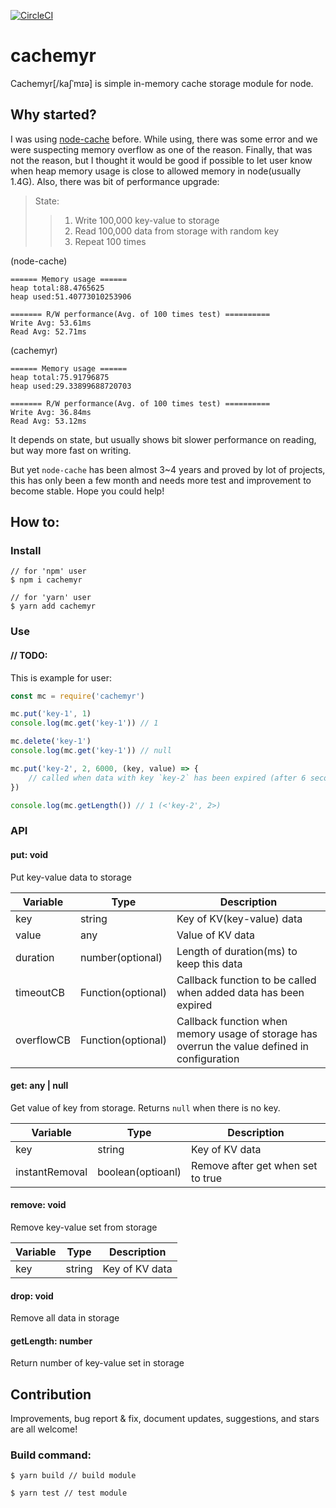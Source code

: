 [![CircleCI](https://circleci.com/gh/djKooks/cachemyr.svg?style=svg)](https://circleci.com/gh/djKooks/cachemyr)

# cachemyr
Cachemyr[/kaʃˈmɪə] is simple in-memory cache storage module for node.

## Why started?
I was using [node-cache](https://github.com/ptarjan/node-cache) before. While using, there was some error and we were suspecting memory overflow as one of the reason. Finally, that was not the reason, but I thought it would be good if possible to let user know when heap memory usage is close to allowed memory in node(usually 1.4G).
Also, there was bit of performance upgrade:

> State:
>> 1. Write 100,000 key-value to storage
>> 2. Read 100,000 data from storage with random key
>> 3. Repeat 100 times

(node-cache)
```
====== Memory usage ====== 
heap total:88.4765625
heap used:51.40773010253906

======= R/W performance(Avg. of 100 times test) ==========
Write Avg: 53.61ms
Read Avg: 52.71ms
```
(cachemyr)
```
====== Memory usage ====== 
heap total:75.91796875
heap used:29.33899688720703

======= R/W performance(Avg. of 100 times test) ==========
Write Avg: 36.84ms
Read Avg: 53.12ms
```

It depends on state, but usually shows bit slower performance on reading, but way more fast on writing.

But yet `node-cache` has been almost 3~4 years and proved by lot of projects, this has only been a few month and needs more test and improvement to become stable. Hope you could help!

## How to:
### Install
```
// for 'npm' user
$ npm i cachemyr

// for 'yarn' user
$ yarn add cachemyr
```

### Use 
#### // TODO:

This is example for user:
```javascript
const mc = require('cachemyr')

mc.put('key-1', 1)
console.log(mc.get('key-1')) // 1

mc.delete('key-1')
console.log(mc.get('key-1')) // null

mc.put('key-2', 2, 6000, (key, value) => {
    // called when data with key `key-2` has been expired (after 6 second)
})

console.log(mc.getLength()) // 1 (<'key-2', 2>)
```

### API
#### put: void
Put key-value data to storage

Variable | Type | Description
--- | --- | ---
key | string | Key of KV(key-value) data
value | any  | Value of KV data
duration | number(optional) | Length of duration(ms) to keep this data
timeoutCB | Function(optional) | Callback function to be called when added data has been expired
overflowCB | Function(optional) | Callback function when memory usage of storage has overrun the value defined in configuration


#### get: any | null
Get value of key from storage. Returns `null` when there is no key.

Variable | Type | Description
--- | --- | ---
key | string | Key of KV data
instantRemoval | boolean(optioanl) | Remove after get when set to true


#### remove: void
Remove key-value set from storage

Variable | Type | Description
--- | --- | ---
key | string | Key of KV data


#### drop: void
Remove all data in storage


#### getLength: number
Return number of key-value set in storage


## Contribution
Improvements, bug report & fix, document updates, suggestions, and stars are all welcome!

### Build command:
```
$ yarn build // build module

$ yarn test // test module
```

